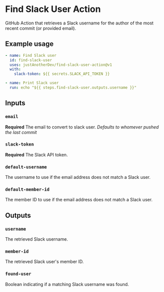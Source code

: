 # Find Slack User Action

GitHub Action that retrieves a Slack username for the author of the most recent commit (or provided email).

## Example usage

```yaml
- name: Find Slack user
  id: find-slack-user
  uses: justAnotherDev/find-slack-user-action@v1
  with:
    slack-token: ${{ secrets.SLACK_API_TOKEN }}

- name: Print Slack user
  run: echo "${{ steps.find-slack-user.outputs.username }}"
```

## Inputs

### `email`

**Required** The email to convert to slack user. *Defaults to whomever pushed the last commit*

### `slack-token`

**Required** The Slack API token.

### `default-username`

The username to use if the email address does not match a Slack user.

### `default-member-id`

The member ID to use if the email address does not match a Slack user.

## Outputs

### `username`

The retrieved Slack username.

### `member-id`

The retrieved Slack user's member ID.

### `found-user`

Boolean indicating if a matching Slack username was found.
